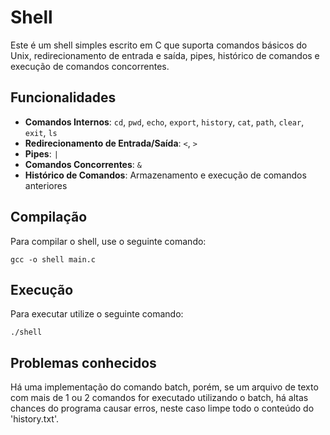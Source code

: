 # Shell

Este é um shell simples escrito em C que suporta comandos básicos do Unix, redirecionamento de entrada e saída, pipes, histórico de comandos e execução de comandos concorrentes.

## Funcionalidades
- **Comandos Internos**: `cd`, `pwd`, `echo`, `export`, `history`, `cat`,  `path`, `clear`, `exit`, `ls`
- **Redirecionamento de Entrada/Saída**: `<`, `>`
- **Pipes**: `|`
- **Comandos Concorrentes**: `&`
- **Histórico de Comandos**: Armazenamento e execução de comandos anteriores

## Compilação

Para compilar o shell, use o seguinte comando:
```
gcc -o shell main.c
````

## Execução

Para executar utilize o seguinte comando:

```
./shell
````

## Problemas conhecidos

Há uma implementação do comando batch, porém, se um arquivo de texto com mais de 1 ou 2 comandos for executado utilizando o batch, há altas chances do programa causar erros, neste caso limpe todo o conteúdo do 'history.txt'.
